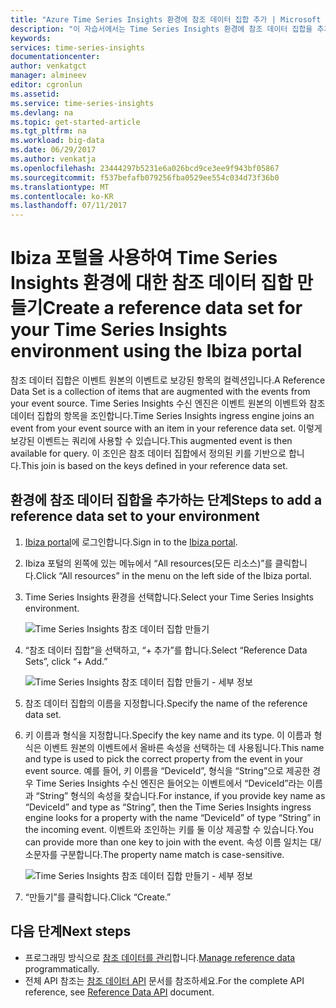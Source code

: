 ```yaml
---
title: "Azure Time Series Insights 환경에 참조 데이터 집합 추가 | Microsoft Docs"
description: "이 자습서에서는 Time Series Insights 환경에 참조 데이터 집합을 추가합니다."
keywords: 
services: time-series-insights
documentationcenter: 
author: venkatgct
manager: almineev
editor: cgronlun
ms.assetid: 
ms.service: time-series-insights
ms.devlang: na
ms.topic: get-started-article
ms.tgt_pltfrm: na
ms.workload: big-data
ms.date: 06/29/2017
ms.author: venkatja
ms.openlocfilehash: 23444297b5231e6a026bcd9ce3ee9f943bf05867
ms.sourcegitcommit: f537befafb079256fba0529ee554c034d73f36b0
ms.translationtype: MT
ms.contentlocale: ko-KR
ms.lasthandoff: 07/11/2017
---
```

# <a name="create-a-reference-data-set-for-your-time-series-insights-environment-using-the-ibiza-portal"></a><span data-ttu-id="c7649-103">Ibiza 포털을 사용하여 Time Series Insights 환경에 대한 참조 데이터 집합 만들기</span><span class="sxs-lookup"><span data-stu-id="c7649-103">Create a reference data set for your Time Series Insights environment using the Ibiza portal</span></span>

<span data-ttu-id="c7649-104">참조 데이터 집합은 이벤트 원본의 이벤트로 보강된 항목의 컬렉션입니다.</span><span class="sxs-lookup"><span data-stu-id="c7649-104">A Reference Data Set is a collection of items that are augmented with the events from your event source.</span></span> <span data-ttu-id="c7649-105">Time Series Insights 수신 엔진은 이벤트 원본의 이벤트와 참조 데이터 집합의 항목을 조인합니다.</span><span class="sxs-lookup"><span data-stu-id="c7649-105">Time Series Insights ingress engine joins an event from your event source with an item in your reference data set.</span></span> <span data-ttu-id="c7649-106">이렇게 보강된 이벤트는 쿼리에 사용할 수 있습니다.</span><span class="sxs-lookup"><span data-stu-id="c7649-106">This augmented event is then available for query.</span></span> <span data-ttu-id="c7649-107">이 조인은 참조 데이터 집합에서 정의된 키를 기반으로 합니다.</span><span class="sxs-lookup"><span data-stu-id="c7649-107">This join is based on the keys defined in your reference data set.</span></span>

## <a name="steps-to-add-a-reference-data-set-to-your-environment"></a><span data-ttu-id="c7649-108">환경에 참조 데이터 집합을 추가하는 단계</span><span class="sxs-lookup"><span data-stu-id="c7649-108">Steps to add a reference data set to your environment</span></span>

1. <span data-ttu-id="c7649-109">[Ibiza portal](https://portal.azure.com)에 로그인합니다.</span><span class="sxs-lookup"><span data-stu-id="c7649-109">Sign in to the [Ibiza portal](https://portal.azure.com).</span></span>
2. <span data-ttu-id="c7649-110">Ibiza 포털의 왼쪽에 있는 메뉴에서 “All resources(모든 리소스)”를 클릭합니다.</span><span class="sxs-lookup"><span data-stu-id="c7649-110">Click “All resources” in the menu on the left side of the Ibiza portal.</span></span>
3. <span data-ttu-id="c7649-111">Time Series Insights 환경을 선택합니다.</span><span class="sxs-lookup"><span data-stu-id="c7649-111">Select your Time Series Insights environment.</span></span>

    ![Time Series Insights 참조 데이터 집합 만들기](media/add-reference-data-set/getstarted-create-reference-data-set-1.png)

4. <span data-ttu-id="c7649-113">“참조 데이터 집합”을 선택하고, “+ 추가”를 합니다.</span><span class="sxs-lookup"><span data-stu-id="c7649-113">Select “Reference Data Sets”, click “+ Add.”</span></span>

    ![Time Series Insights 참조 데이터 집합 만들기 - 세부 정보](media/add-reference-data-set/getstarted-create-reference-data-set-2.png)

5. <span data-ttu-id="c7649-115">참조 데이터 집합의 이름을 지정합니다.</span><span class="sxs-lookup"><span data-stu-id="c7649-115">Specify the name of the reference data set.</span></span>
6. <span data-ttu-id="c7649-116">키 이름과 형식을 지정합니다.</span><span class="sxs-lookup"><span data-stu-id="c7649-116">Specify the key name and its type.</span></span> <span data-ttu-id="c7649-117">이 이름과 형식은 이벤트 원본의 이벤트에서 올바른 속성을 선택하는 데 사용됩니다.</span><span class="sxs-lookup"><span data-stu-id="c7649-117">This name and type is used to pick the correct property from the event in your event source.</span></span> <span data-ttu-id="c7649-118">예를 들어, 키 이름을 “DeviceId”, 형식을 “String”으로 제공한 경우 Time Series Insights 수신 엔진은 들어오는 이벤트에서 “DeviceId”라는 이름과 “String” 형식의 속성을 찾습니다.</span><span class="sxs-lookup"><span data-stu-id="c7649-118">For instance, if you provide key name as “DeviceId” and type as “String”, then the Time Series Insights ingress engine looks for a property with the name “DeviceId” of type “String” in the incoming event.</span></span> <span data-ttu-id="c7649-119">이벤트와 조인하는 키를 둘 이상 제공할 수 있습니다.</span><span class="sxs-lookup"><span data-stu-id="c7649-119">You can provide more than one key to join with the event.</span></span> <span data-ttu-id="c7649-120">속성 이름 일치는 대/소문자를 구분합니다.</span><span class="sxs-lookup"><span data-stu-id="c7649-120">The property name match is case-sensitive.</span></span>

     ![Time Series Insights 참조 데이터 집합 만들기 - 세부 정보](media/add-reference-data-set/getstarted-create-reference-data-set-3.png)

7. <span data-ttu-id="c7649-122">“만들기”를 클릭합니다.</span><span class="sxs-lookup"><span data-stu-id="c7649-122">Click “Create.”</span></span>

## <a name="next-steps"></a><span data-ttu-id="c7649-123">다음 단계</span><span class="sxs-lookup"><span data-stu-id="c7649-123">Next steps</span></span>

* <span data-ttu-id="c7649-124">프로그래밍 방식으로 [참조 데이터를 관리](time-series-insights-manage-reference-data-csharp.md)합니다.</span><span class="sxs-lookup"><span data-stu-id="c7649-124">[Manage reference data](time-series-insights-manage-reference-data-csharp.md) programmatically.</span></span>
* <span data-ttu-id="c7649-125">전체 API 참조는 [참조 데이터 API](/rest/api/time-series-insights/time-series-insights-reference-reference-data-api) 문서를 참조하세요.</span><span class="sxs-lookup"><span data-stu-id="c7649-125">For the complete API reference, see [Reference Data API](/rest/api/time-series-insights/time-series-insights-reference-reference-data-api) document.</span></span>